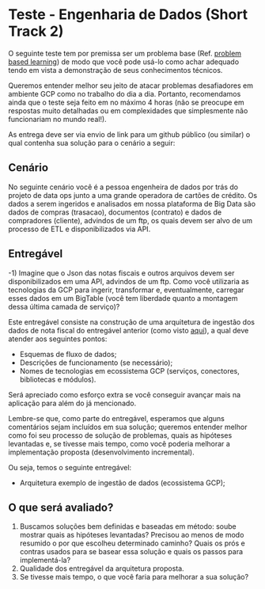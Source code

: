 # Teste - Engenharia de Dados (Short Track 2)

O seguinte teste tem por premissa ser um problema base (Ref. <a href="https://teaching.cornell.edu/teaching-resources/engaging-students/problem-based-learning">problem based learning</a>) de modo que você pode usá-lo como achar adequado tendo em vista a demonstração de seus conhecimentos técnicos.

Queremos entender melhor seu jeito de atacar problemas desafiadores em ambiente GCP como no trabalho do dia a dia. Portanto, recomendamos ainda que o teste seja feito em no máximo 4 horas (não se preocupe em respostas muito detalhadas ou em complexidades que simplesmente não funcionariam no mundo real!).

As entrega deve ser via envio de link para um github público (ou similar) o qual contenha sua solução para o cenário a seguir:

## Cenário

No seguinte cenário você é a pessoa engenheira de dados por trás do projeto de data ops junto a uma grande operadora de cartões de crédito. Os dados a serem ingeridos e analisados em nossa plataforma de Big Data são dados de compras (trasacao), documentos (contrato) e dados de compradores (cliente), advindos de um ftp, os quais devem ser alvo de um processo de ETL e disponibilizados via API.

## Entregável

-1) Imagine que o Json das notas fiscais e outros arquivos devem ser disponibilizados em uma API, advindos de um ftp. Como você utilizaria as tecnologias da GCP para ingerir, transformar e, eventualmente, carregar esses dados em um BigTable (você tem liberdade quanto a montagem dessa última camada de serviço)? 

Este entregável consiste na construção de uma arquitetura de ingestão dos dados de nota fiscal do entregável anterior (como visto <a href="https://www.crystalloids.com/hs-fs/hubfs/Screenshot%202022-02-04%20at%2009-44-40-png.png?width=1232&name=Screenshot%202022-02-04%20at%2009-44-40-png.png">aqui</a>), a qual deve atender aos seguintes pontos:

- Esquemas de fluxo de dados;
- Descrições de funcionamento (se necessário);
- Nomes de tecnologias em ecossistema GCP (serviços, conectores, bibliotecas e módulos).

Será apreciado como esforço extra se você conseguir avançar mais na aplicação para além do já mencionado.

Lembre-se que, como parte do entregável, esperamos que alguns comentários sejam incluídos em sua solução; queremos entender melhor como foi seu processo de solução de problemas, quais as hipóteses levantadas e, se tivesse mais tempo, como você poderia melhorar a implementação proposta (desenvolvimento incremental).

Ou seja, temos o seguinte entregável:

- Arquitetura exemplo de ingestão de dados (ecossistema GCP);

## O que será avaliado?

1. Buscamos soluções bem definidas e baseadas em método: soube mostrar quais as hipóteses levantadas? Precisou ao menos de modo resumido o por que escolheu determinado caminho? Quais os prós e contras usados para se basear essa solução e quais os passos para implementá-la?
2. Qualidade dos entregável da arquitetura proposta.
3. Se tivesse mais tempo, o que você faria para melhorar a sua solução?
